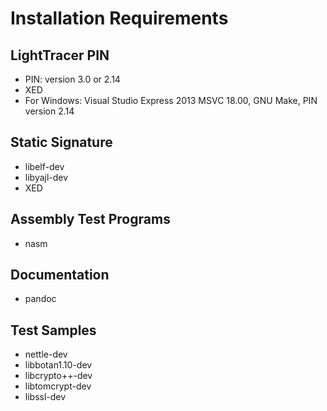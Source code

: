 # Installation Requirements

## LightTracer PIN
* PIN: version 3.0 or 2.14
* XED
* For Windows: Visual Studio Express 2013 MSVC 18.00, GNU Make, PIN version 2.14

## Static Signature
* libelf-dev
* libyajl-dev
* XED

## Assembly Test Programs
* nasm

## Documentation
* pandoc

## Test Samples
* nettle-dev
* libbotan1.10-dev
* libcrypto++-dev
* libtomcrypt-dev
* libssl-dev
